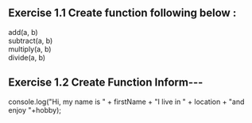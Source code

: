 ## Exercise 1.1 Create function following below :</br>

add(a, b)</br>
subtract(a, b)</br>
multiply(a, b)</br>
divide(a, b)</br>

## Exercise 1.2 Create Function Inform---</br>

console.log("Hi, my name is " + firstName + "I live in " + location + "and enjoy "+hobby);

